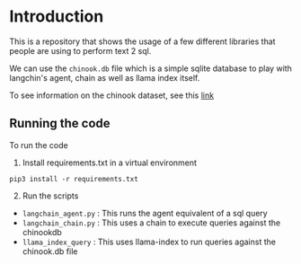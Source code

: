 # Introduction

This is a repository that shows the usage of a few different libraries that people are using to perform text 2 sql.

We can use the `chinook.db` file which is a simple sqlite database to play with langchin's agent, chain as well as llama index itself.

To see information on the chinook dataset, see this [link](https://database.guide/2-sample-databases-sqlite/)

## Running the code

To run the code

1. Install requirements.txt in a virtual environment

```
pip3 install -r requirements.txt
```

2. Run the scripts

- `langchain_agent.py` : This runs the agent equivalent of a sql query
- `langchain_chain.py` : This uses a chain to execute queries against the chinookdb
- `llama_index_query` : This uses llama-index to run queries against the chinook.db file
